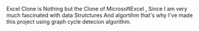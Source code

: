  Excel Clone is Nothing but the Clone of MicrosoftExcel , Since I am very much fascinated with data Strutctures And algortihm that's why I've made this project using graph cycle detecion algorithm.
